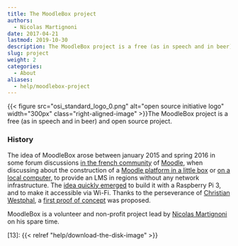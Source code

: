```yaml
---
title: The MoodleBox project
authors:
  - Nicolas Martignoni
date: 2017-04-21
lastmod: 2019-10-30
description: The MoodleBox project is a free (as in speech and in beer) project that provides a complete Moodle learning management system with minimal infrastructure.
slug: project
weight: 2
categories:
  - About
aliases:
  - help/moodlebox-project
---
```


{{< figure src="osi_standard_logo_0.png" alt="open source initiative logo" width="300px" class="right-aligned-image" >}}The MoodleBox project is a free (as in speech and in beer) and open source project.

### History

The idea of MoodleBox arose between january 2015 and spring 2016 in some forum discussions [in the french community][4] of [Moodle][1], when discussing about the construction of a [Moodle platform in a little box][12] or [on a local computer][5], to provide an LMS in regions without any network infrastructure. The [idea quickly emerged][6] to build it with a Raspberry Pi 3, and to make it accessible via Wi-Fi. Thanks to the perseverance of [Christian Westphal][7], a [first proof of concept][8] was proposed.

MoodleBox is a volunteer and non-profit project lead by [Nicolas Martignoni][2] on his spare time.

 [1]: https://moodle.org
 [2]: https://blog.martignoni.net/a-propos/
 [3]: https://www.raspberrypi.org
 [4]: https://moodle.org/course/view.php?id=20
 [5]: https://moodle.org/mod/forum/discuss.php?d=318719
 [6]: https://moodle.org/mod/forum/discuss.php?d=330291
 [7]: http://moodlebox.tuxfamily.org/
 [8]: https://moodle.org/mod/forum/discuss.php?d=331170
 [10]: https://moodle.org/user/profile.php?id=70180
 [11]: https://moodle.org/user/profile.php?id=41095
 [12]: https://moodle.org/mod/forum/discuss.php?d=278493
 [13]: {{< relref "help/download-the-disk-image" >}}
